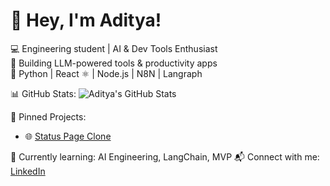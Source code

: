 # 👋 Hey, I'm Aditya!

💻 Engineering student | AI & Dev Tools Enthusiast  
🚀 Building LLM-powered tools & productivity apps  
🐍 Python | React ⚛️ | Node.js | N8N | Langraph

📊 GitHub Stats:
![Aditya's GitHub Stats](https://github-readme-stats.vercel.app/api?username=adi9336&show_icons=true&theme=radical)

📌 Pinned Projects:
- 🌐 [Status Page Clone](https://status-page-smoky.vercel.app)

🌱 Currently learning: AI Engineering, LangChain, MVP 
📬 Connect with me: [LinkedIn](https://www.linkedin.com/in/aditya-gupta-7a0546203/)
